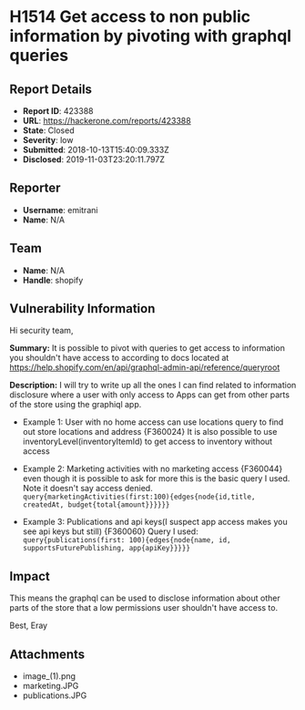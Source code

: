 # H1514 Get access to non public information by pivoting with graphql queries

## Report Details
- **Report ID**: 423388
- **URL**: https://hackerone.com/reports/423388
- **State**: Closed
- **Severity**: low
- **Submitted**: 2018-10-13T15:40:09.333Z
- **Disclosed**: 2019-11-03T23:20:11.797Z

## Reporter
- **Username**: emitrani
- **Name**: N/A

## Team
- **Name**: N/A
- **Handle**: shopify

## Vulnerability Information
Hi security team,

**Summary:** It is possible to pivot with queries to get access to information you shouldn't have access to according to docs located at https://help.shopify.com/en/api/graphql-admin-api/reference/queryroot

**Description:** I will try to write up all the ones I can find related to information disclosure where a user with only access to Apps can get from other parts of the store using the graphiql app.

* Example 1:
User with no home access can use locations query to find out store locations and address
{F360024}
It is also possible to use inventoryLevel(inventoryItemId) to get access to inventory without access

* Example 2:
Marketing activities with no marketing access
{F360044}
even though it is possible to ask for more this is the basic query I used. Note it doesn't say access denied.
`query{marketingActivities(first:100){edges{node{id,title, createdAt, budget{total{amount}}}}}}`

* Example 3:
Publications and api keys(I suspect app access makes you see api keys but still)
{F360060}
Query I used:
`query{publications(first: 100){edges{node{name, id, supportsFuturePublishing, app{apiKey}}}}}`

## Impact

This means the graphql can be used to disclose information about other parts of the store that a low permissions user shouldn't have access to.

Best,
Eray

## Attachments
- image_(1).png
- marketing.JPG
- publications.JPG
